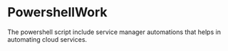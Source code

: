 # PowershellWork
The powershell script include service manager automations that helps in automating cloud services.

